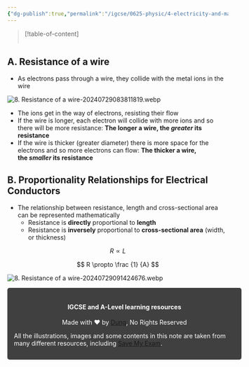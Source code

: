 ```yaml
---
{"dg-publish":true,"permalink":"/igcse/0625-physic/4-electricity-and-magnetism/4-2-electrical-quantities/8-resistance-of-a-wire/","tags":["0625-Physics","IGCSE"],"noteIcon":""}
---
```


> [!table-of-content]
> ```table-of-contents
> ```

## A. Resistance of a wire
- As electrons pass through a wire, they collide with the metal ions in the wire

![8. Resistance of a wire-20240729083811819.webp](/img/user/IGCSE/0625%20-%20Physic/4.%20Electricity%20and%20Magnetism/4.2.%20Electrical%20Quantities/Resources/8.%20Resistance%20of%20a%20wire-20240729083811819.webp)

- The ions get in the way of electrons, resisting their flow
- If the wire is longer, each electron will collide with more ions and so there will be more resistance: **The longer a wire, the _greater_ its resistance**
- If the wire is thicker (greater diameter) there is more space for the electrons and so more electrons can flow: **The thicker a wire, the _smaller_ its resistance**

## B. Proportionality Relationships for Electrical Conductors
- The relationship between resistance, length and cross-sectional area can be represented mathematically
	- Resistance is **directly** proportional to **length**
	- Resistance is **inversely** proportional to **cross-sectional area** (width, or thickness)

$$
R \propto L
$$

$$
R \propto \frac {1} {A}
$$

![8. Resistance of a wire-20240729091424676.webp](/img/user/IGCSE/0625%20-%20Physic/4.%20Electricity%20and%20Magnetism/4.2.%20Electrical%20Quantities/Resources/8.%20Resistance%20of%20a%20wire-20240729091424676.webp)


<div class="transclusion internal-embed is-loaded"><div class="markdown-embed">





<div style="background-color: #404040; padding:15px; border-radius: 5px; color: #fff; width: 100%">
<h4 style="text-align: center">IGCSE and A-Level learning resources</h4>
<p style="text-align: center">Made with ♥ by <a href="https://www.facebook.com/luong.tuandung.3/" target="_blank">Dung</a>, No Rights Reserved</p>
<p>All the illustrations, images and some contents in this note are taken from many different resources, including <a href="https://www.savemyexams.com/" target="_blank">Save My Exam</a>.</p>
</div>


</div></div>

